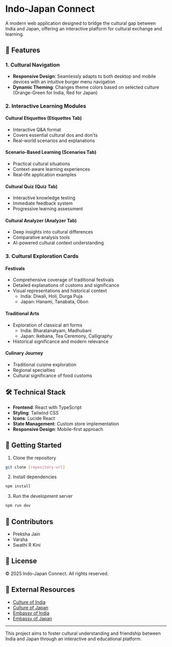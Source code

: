# Indo-Japan Connect

A modern web application designed to bridge the cultural gap between India and Japan, offering an interactive platform for cultural exchange and learning.

## 🌟 Features

### 1. Cultural Navigation
- **Responsive Design**: Seamlessly adapts to both desktop and mobile devices with an intuitive burger menu navigation
- **Dynamic Theming**: Changes theme colors based on selected culture (Orange-Green for India, Red for Japan)

### 2. Interactive Learning Modules

#### Cultural Etiquettes (Etiquettes Tab)
- Interactive Q&A format
- Covers essential cultural dos and don'ts
- Real-world scenarios and explanations

#### Scenario-Based Learning (Scenarios Tab)
- Practical cultural situations
- Context-aware learning experiences
- Real-life application examples

#### Cultural Quiz (Quiz Tab)
- Interactive knowledge testing
- Immediate feedback system
- Progressive learning assessment

#### Cultural Analyzer (Analyzer Tab)
- Deep insights into cultural differences
- Comparative analysis tools
- AI-powered cultural context understanding

### 3. Cultural Exploration Cards

#### Festivals
- Comprehensive coverage of traditional festivals
- Detailed explanations of customs and significance
- Visual representations and historical context
  - India: Diwali, Holi, Durga Puja
  - Japan: Hanami, Tanabata, Obon

#### Traditional Arts
- Exploration of classical art forms
  - India: Bharatanatyam, Madhubani
  - Japan: Ikebana, Tea Ceremony, Calligraphy
- Historical significance and modern relevance

#### Culinary Journey
- Traditional cuisine exploration
- Regional specialties
- Cultural significance of food customs

## 🛠️ Technical Stack

- **Frontend**: React with TypeScript
- **Styling**: Tailwind CSS
- **Icons**: Lucide React
- **State Management**: Custom store implementation
- **Responsive Design**: Mobile-first approach

## 🚀 Getting Started

1. Clone the repository
```bash
git clone [repository-url]
```

2. Install dependencies
```bash
npm install
```

3. Run the development server
```bash
npm run dev
```

## 🤝 Contributors

- Preksha Jain
- Varsha
- Swathi R Kini

## 📄 License

© 2025 Indo-Japan Connect. All rights reserved.

## 🔗 External Resources

- [Culture of India](https://www.in.emb-japan.go.jp/itpr_en/Culture.html)
- [Culture of Japan](https://www.easyhindityping.com/english-to-japanese-translation)
- [Embassy of India](https://www.indembassy-tokyo.gov.in/)
- [Embassy of Japan](https://www.in.emb-japan.go.jp/itprtop_en/index.html)

---

This project aims to foster cultural understanding and friendship between India and Japan through an interactive and educational platform.

